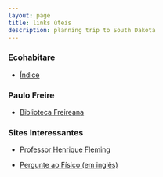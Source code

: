 ```yaml
---
layout: page
title: links úteis
description: planning trip to South Dakota
---
```



### Ecohabitare

- [Índice](biblioteca/ecohabitare/index.md)



### Paulo Freire

- [Biblioteca Freireana](pages/freire.md)


### Sites Interessantes

- [Professor Henrique Fleming](http://www.hfleming.com)

- [Pergunte ao Físico (em inglês)](https://www.askthephysicist.com/)
